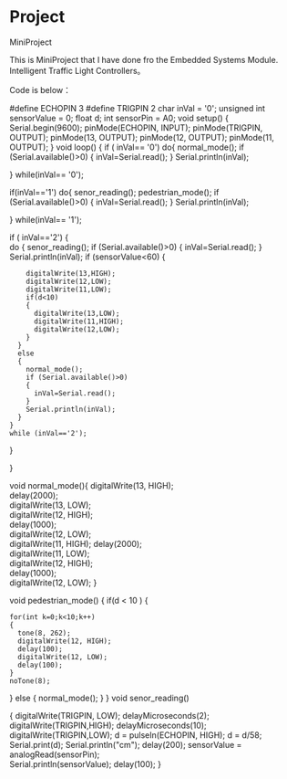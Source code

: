 # Project
MiniProject

This is MiniProject that I have done fro the Embedded Systems Module. Intelligent Traffic Light Controllers。

Code is below：

#define ECHOPIN 3
#define TRIGPIN 2
char inVal = '0'; 
unsigned int sensorValue = 0;
float d;
int sensorPin = A0;
void setup()
{
  Serial.begin(9600);
  pinMode(ECHOPIN, INPUT);
  pinMode(TRIGPIN, OUTPUT);
  pinMode(13, OUTPUT);
  pinMode(12, OUTPUT);
  pinMode(11, OUTPUT);
}
void loop() 
{ 
  if ( inVal== '0')
  do{
    normal_mode();
    if (Serial.available()>0)
    {
      inVal=Serial.read();
    }
    Serial.println(inVal);

  }
  while(inVal== '0');

  if(inVal=='1')
  do{
    senor_reading();
    pedestrian_mode();
    if (Serial.available()>0)
    {
      inVal=Serial.read();
    }
    Serial.println(inVal);

  }
  while(inVal== '1');

  if ( inVal=='2')
  {  
    do 
    {
      senor_reading();
      if (Serial.available()>0)
      {
        inVal=Serial.read();
      }
      Serial.println(inVal);
      if (sensorValue<60)
      {

        digitalWrite(13,HIGH);
        digitalWrite(12,LOW);
        digitalWrite(11,LOW);
        if(d<10)
        {
          digitalWrite(13,LOW);
          digitalWrite(11,HIGH);
          digitalWrite(12,LOW);
        }
      }
      else 
      {
        normal_mode();
        if (Serial.available()>0)
        {
          inVal=Serial.read();
        }
        Serial.println(inVal);
      }
    }
    while (inVal=='2');
  }

}

void normal_mode(){
  digitalWrite(13, HIGH);   
  delay(2000);              
  digitalWrite(13, LOW);    
  digitalWrite(12, HIGH);   
  delay(1000);              
  digitalWrite(12, LOW);    
  digitalWrite(11, HIGH);
  delay(2000);   
  digitalWrite(11, LOW);    
  digitalWrite(12, HIGH);   
  delay(1000);              
  digitalWrite(12, LOW); 
}


void pedestrian_mode()
{
  if(d < 10 )
  { 

    for(int k=0;k<10;k++)
    {
      tone(8, 262);
      digitalWrite(12, HIGH);   
      delay(100);              
      digitalWrite(12, LOW);    
      delay(100);              
    }
    noTone(8);
  }
  else
  {
    normal_mode(); 
  }
}
void senor_reading()

{
  digitalWrite(TRIGPIN, LOW);
  delayMicroseconds(2);
  digitalWrite(TRIGPIN,HIGH);
  delayMicroseconds(10);
  digitalWrite(TRIGPIN,LOW); 
  d = pulseIn(ECHOPIN, HIGH);
  d = d/58;
  Serial.print(d);
  Serial.println("cm");
  delay(200);
  sensorValue = analogRead(sensorPin);     
  Serial.println(sensorValue);
  delay(100);
}


